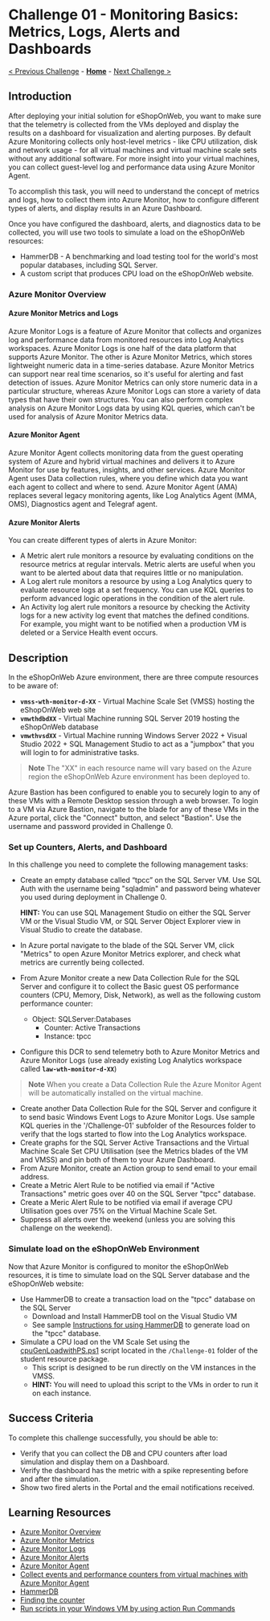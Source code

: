 # Challenge 01 - Monitoring Basics: Metrics, Logs, Alerts and Dashboards

[< Previous Challenge](./Challenge-00.md) - **[Home](../README.md)** - [Next Challenge >](./Challenge-02.md)

## Introduction

After deploying your initial solution for eShopOnWeb, you want to make sure that the telemetry is collected from the VMs deployed and display the results on a dashboard for visualization and alerting purposes. By default Azure Monitoring collects only host-level metrics - like CPU utilization, disk and network usage - for all virtual machines and virtual machine scale sets without any additional software. For more insight into your virtual machines, you can collect guest-level log and performance data using Azure Monitor Agent.

To accomplish this task, you will need to understand the concept of metrics and logs, how to collect them into Azure Monitor, how to configure different types of alerts, and display results in an Azure Dashboard.  

Once you have configured the dashboard, alerts, and diagnostics data to be collected, you will use two tools to simulate a load on the eShopOnWeb resources:
- HammerDB - A benchmarking and load testing tool for the world's most popular databases, including SQL Server.
- A custom script that produces CPU load on the eShopOnWeb website.

### Azure Monitor Overview

#### Azure Monitor Metrics and Logs

Azure Monitor Logs is a feature of Azure Monitor that collects and organizes log and performance data from monitored resources into Log Analytics workspaces. Azure Monitor Logs is one half of the data platform that supports Azure Monitor. The other is Azure Monitor Metrics, which stores lightweight numeric data in a time-series database. Azure Monitor Metrics can support near real time scenarios, so it's useful for alerting and fast detection of issues. Azure Monitor Metrics can only store numeric data in a particular structure, whereas Azure Monitor Logs can store a variety of data types that have their own structures. You can also perform complex analysis on Azure Monitor Logs data by using KQL queries, which can't be used for analysis of Azure Monitor Metrics data. 

#### Azure Monitor Agent

Azure Monitor Agent collects monitoring data from the guest operating system of Azure and hybrid virtual machines and delivers it to Azure Monitor for use by features, insights, and other services. Azure Monitor Agent uses Data collection rules, where you define which data you want each agent to collect and where to send. Azure Monitor Agent (AMA) replaces several legacy monitoring agents, like Log Analytics Agent (MMA, OMS), Diagnostics agent and Telegraf agent.

#### Azure Monitor Alerts

You can create different types of alerts in Azure Monitor:
- A Metric alert rule monitors a resource by evaluating conditions on the resource metrics at regular intervals. Metric alerts are useful when you want to be alerted about data that requires little or no manipulation. 
- A Log alert rule monitors a resource by using a Log Analytics query to evaluate resource logs at a set frequency. You can use KQL queries to perform advanced logic operations in the condition of the alert rule.
- An Activity log alert rule monitors a resource by checking the Activity logs for a new activity log event that matches the defined conditions. For example, you might want to be notified when a production VM is deleted or a Service Health event occurs. 

## Description

In the eShopOnWeb Azure environment, there are three compute resources to be aware of:
- **`vmss-wth-monitor-d-XX`** - Virtual Machine Scale Set (VMSS) hosting the eShopOnWeb web site
- **`vmwthdbdXX`** - Virtual Machine running SQL Server 2019 hosting the eShopOnWeb database
- **`vmwthvsdXX`** - Virtual Machine running Windows Server 2022 + Visual Studio 2022 + SQL Management Studio to act as a "jumpbox" that you will login to for administrative tasks.

>**Note** The "XX" in each resource name will vary based on the Azure region the eShopOnWeb Azure environment has been deployed to.

Azure Bastion has been configured to enable you to securely login to any of these VMs with a Remote Desktop session through a web browser. To login to a VM via Azure Bastion, navigate to the blade for any of these VMs in the Azure portal, click the "Connect" button, and select "Bastion". Use the username and password provided in Challenge 0.
 
### Set up Counters, Alerts, and Dashboard

In this challenge you need to complete the following management tasks:
- Create an empty database called “tpcc” on the SQL Server VM. Use SQL Auth with the username being "sqladmin" and password being whatever you used during deployment in Challenge 0.

	**HINT:** You can use SQL Management Studio on either the SQL Server VM or the Visual Studio VM, or SQL Server Object Explorer view in Visual Studio to create the database.

- In Azure portal navigate to the blade of the SQL Server VM, click "Metrics" to open Azure Monitor Metrics explorer, and check what metrics are currently being collected.
- From Azure Monitor create a new Data Collection Rule for the SQL Server and configure it to collect the Basic guest OS performance counters (CPU, Memory, Disk, Network), as well as the following custom performance counter:
	- Object: SQLServer:Databases
		- Counter: Active Transactions
		- Instance: tpcc
		
- Configure this DCR to send telemetry both to Azure Monitor Metrics and Azure Monitor Logs (use already existing Log Analytics workspace called **`law-wth-monitor-d-XX`**)
>**Note** When you create a Data Collection Rule the Azure Monitor Agent will be automatically installed on the virtual machine.
- Create another Data Collection Rule for the SQL Server and configure it to send basic Windows Event Logs to Azure Monitor Logs. Use sample KQL queries in the '/Challenge-01' subfolder of the Resources folder to verify that the logs started to flow into the Log Analytics workspace. 
- Create graphs for the SQL Server Active Transactions and the Virtual Machine Scale Set CPU Utilisation (see the Metrics blades of the VM and VMSS) and pin both of them to your Azure Dashboard.
- From Azure Monitor, create an Action group to send email to your email address.
- Create a Metric Alert Rule to be notified via email if "Active Transactions" metric goes over 40 on the SQL Server "tpcc" database.
- Create a Meric Alert Rule to be notified via email if average CPU Utilisation goes over 75% on the Virtual Machine Scale Set.
- Suppress all alerts over the weekend (unless you are solving this challenge on the weekend).

### Simulate load on the eShopOnWeb Environment

Now that Azure Monitor is configured to monitor the eShopOnWeb resources, it is time to simulate load on the SQL Server database and the eShopOnWeb website:
- Use HammerDB to create a transaction load on the "tpcc" database on the SQL Server
    - Download and Install HammerDB tool on the Visual Studio VM 
    - See sample [Instructions for using HammerDB](./Resources/Challenge-01/UsingHammerDB.md) to generate load on the "tpcc" database.
- Simulate a CPU load on the VM Scale Set using the [cpuGenLoadwithPS.ps1](./Resources/Challenge-01/cpuGenLoadwithPS.ps1) script located in the `/Challenge-01` folder of the student resource package.
    - This script is designed to be run directly on the VM instances in the VMSS.
    - **HINT:** You will need to upload this script to the VMs in order to run it on each instance.

## Success Criteria

To complete this challenge successfully, you should be able to:

- Verify that you can collect the DB and CPU counters after load simulation and display them on a Dashboard.
- Verify the dashboard has the metric with a spike representing before and after the simulation.
- Show two fired alerts in the Portal and the email notifications received.



## Learning Resources

- [Azure Monitor Overview](https://learn.microsoft.com/en-us/azure/azure-monitor/overview)
- [Azure Monitor Metrics](https://learn.microsoft.com/en-us/azure/azure-monitor/essentials/data-platform-metrics)
- [Azure Monitor Logs](https://learn.microsoft.com/en-us/azure/azure-monitor/logs/data-platform-logs)
- [Azure Monitor Alerts](https://learn.microsoft.com/en-us/azure/azure-monitor/alerts/alerts-overview)
- [Azure Monitor Agent](https://learn.microsoft.com/en-us/azure/azure-monitor/agents/agents-overview)
- [Collect events and performance counters from virtual machines with Azure Monitor Agent](https://learn.microsoft.com/en-us/azure/azure-monitor/agents/data-collection-rule-azure-monitor-agent?tabs=portal)
- [HammerDB](https://www.hammerdb.com)
- [Finding the counter](https://docs.microsoft.com/en-us/powershell/module/microsoft.powershell.diagnostics/get-counter?view=powershell-5.1) 
- [Run scripts in your Windows VM by using action Run Commands](https://learn.microsoft.com/en-us/azure/virtual-machines/windows/run-command)
